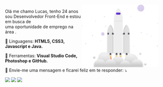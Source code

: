 
<img align="right" src="rocket.svg" width=250>

<p align="left"> 
  Olá me chamo Lucas, tenho 24 anos sou Desenvolvedor Front-End e estou em busca de <br>
  uma oportunidade de emprego na área .
</p>

<p align="left">
  🦄 Linguagens: <strong>HTML5, CSS3, Javascript e Java.</strong>
</p>

<p align="left">
  💼 Ferramentas: <strong>Visual Studio Code, Photoshop e GitHub.</strong>
</p>

<p align="left">
  💌 Envie-me uma mensagem e ficarei feliz em te responder: ⤵️
</p>

<p align="left">
  
  <a href="https://linkedin.com/in/lucas-bretas-532896193" alt="Linkedin">
  <img src="https://img.shields.io/badge/-Linkedin-0e76a8?style=flat-square&logo=Linkedin&logoColor=white&link=linkedin.com/in/lucas-bretas-532896193" /></a>

  <a href="https://www.facebook.com/lucas.bretas.545" alt="Facebook">
  <img src="https://img.shields.io/badge/-Facebook-3b5998?style=flat-square&labelColor=3b5998&logo=facebook&logoColor=white&link=https://www.facebook.com/lucas.bretas.545"/></a>

  <a href="https://www.instagram.com/lucasbretas18/" alt="Instagram">
  <img src="https://img.shields.io/badge/-Instagram-DF0174?style=flat-square&labelColor=DF0174&logo=instagram&logoColor=white&link=https://www.instagram.com/lucasbretas18/""/></a>
</p>  
